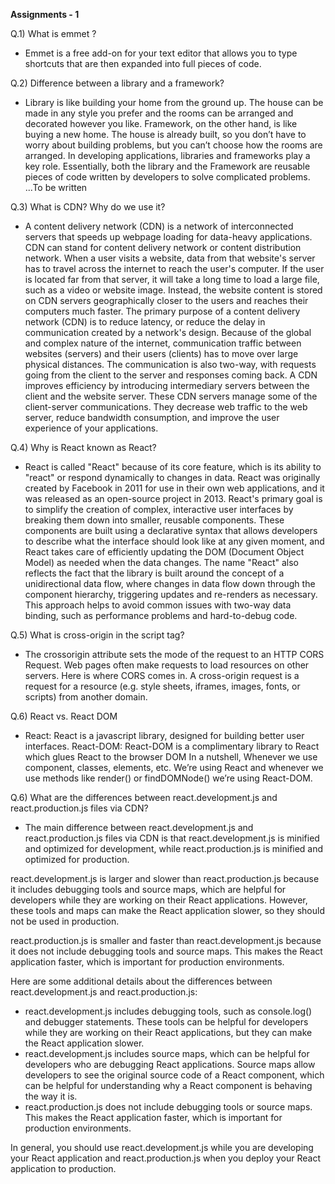 **Assignments - 1**

Q.1) What is emmet ?
 -    Emmet is a free add-on for your text editor that allows you to type shortcuts that are then expanded into full pieces of code.

Q.2) Difference between a library and a framework?
 -   Library is like building your home from the ground up. The house can be made in any style you prefer and the rooms can be arranged and decorated however you like. Framework, on the other hand, is like buying a new home. The house is already built, so you don’t have to worry about building problems, but you can’t choose how the rooms are arranged.
 In developing applications, libraries and frameworks play a key role. Essentially, both the library and the Framework are reusable pieces of code written by developers to solve complicated problems.
 ...To be written

Q.3) What is CDN? Why do we use it?
 - A content delivery network (CDN) is a network of interconnected servers that speeds up webpage loading for data-heavy applications. CDN can stand for content delivery network or content distribution network. When a user visits a website, data from that website's server has to travel across the internet to reach the user's computer. If the user is located far from that server, it will take a long time to load a large file, such as a video or website image. Instead, the website content is stored on CDN servers geographically closer to the users and reaches their computers much faster.
 The primary purpose of a content delivery network (CDN) is to reduce latency, or reduce the delay in communication created by a network's design. Because of the global and complex nature of the internet, communication traffic between websites (servers) and their users (clients) has to move over large physical distances. The communication is also two-way, with requests going from the client to the server and responses coming back.
 A CDN improves efficiency by introducing intermediary servers between the client and the website server. These CDN servers manage some of the client-server communications. They decrease web traffic to the web server, reduce bandwidth consumption, and improve the user experience of your applications.

Q.4) Why is React known as React?
 - React is called "React" because of its core feature, which is its ability to "react" or respond dynamically to changes in data. React was originally created by Facebook in 2011 for use in their own web applications, and it was released as an open-source project in 2013.
 React's primary goal is to simplify the creation of complex, interactive user interfaces by breaking them down into smaller, reusable components. These components are built using a declarative syntax that allows developers to describe what the interface should look like at any given moment, and React takes care of efficiently updating the DOM (Document Object Model) as needed when the data changes.
 The name "React" also reflects the fact that the library is built around the concept of a unidirectional data flow, where changes in data flow down through the component hierarchy, triggering updates and re-renders as necessary. This approach helps to avoid common issues with two-way data binding, such as performance problems and hard-to-debug code.


Q.5) What is cross-origin in the script tag?
 - The crossorigin attribute sets the mode of the request to an HTTP CORS Request. Web pages often make requests to load resources on other servers. Here is where CORS comes in. A cross-origin request is a request for a resource (e.g. style sheets, iframes, images, fonts, or scripts) from another domain.

Q.6) React vs. React DOM
 - React: React is a javascript library, designed for building better user interfaces.
   React-DOM: React-DOM is a complimentary library to React which glues React to the browser DOM
   In a nutshell, Whenever we use component, classes, elements, etc. We’re using React and whenever we use methods like render() or findDOMNode() we’re using React-DOM.

Q.6) What are the differences between react.development.js and react.production.js files via CDN?
 - The main difference between react.development.js and react.production.js files via CDN is that react.development.js is minified and  optimized for development, while react.production.js is minified and optimized for production.

 react.development.js is larger and slower than react.production.js because it includes debugging tools and source maps, which are helpful for developers while they are working on their React applications. However, these tools and maps can make the React application slower, so they should not be used in production.

 react.production.js is smaller and faster than react.development.js because it does not include debugging tools and source maps. This makes the React application faster, which is important for production environments.

 Here are some additional details about the differences between react.development.js and react.production.js:

 - react.development.js includes debugging tools, such as console.log() and debugger statements. These tools can be helpful for developers while they are working on their React applications, but they can make the React application slower.
 - react.development.js includes source maps, which can be helpful for developers who are debugging React applications. Source maps allow developers to see the original source code of a React component, which can be helpful for understanding why a React component is behaving the way it is.
 - react.production.js does not include debugging tools or source maps. This makes the React application faster, which is important for production environments.
 
In general, you should use react.development.js while you are developing your React application and react.production.js when you deploy your React application to production.
